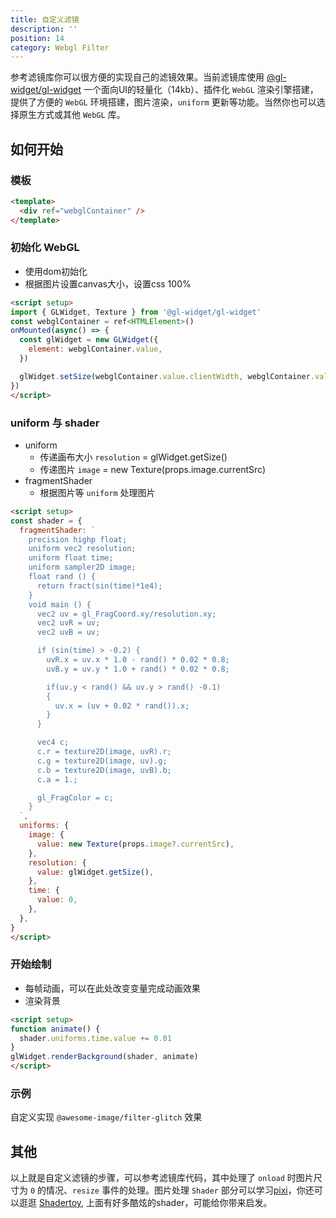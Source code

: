```yaml
---
title: 自定义滤镜
description: ''
position: 14
category: Webgl Filter
---
```


参考滤镜库你可以很方便的实现自己的滤镜效果。当前滤镜库使用 [@gl-widget/gl-widget](https://www.philxu.cn/gl-widget/gl-widget.html) 一个面向UI的轻量化（14kb）、插件化 `WebGL` 渲染引擎搭建，提供了方便的 `WebGL` 环境搭建，图片渲染，`uniform` 更新等功能。当然你也可以选择原生方式或其他 `WebGL` 库。


## 如何开始
### 模板
```html
<template>
  <div ref="webglContainer" />
</template>
```

### 初始化 WebGL
- 使用dom初始化
- 根据图片设置canvas大小，设置css 100%

```html
<script setup>
import { GLWidget, Texture } from '@gl-widget/gl-widget'
const webglContainer = ref<HTMLElement>()
onMounted(async() => {
  const glWidget = new GLWidget({
    element: webglContainer.value,
  })

  glWidget.setSize(webglContainer.value.clientWidth, webglContainer.value.clientWidth / props.image.naturalWidth * props.image.naturalHeight, { width: '100%' })
})
</script>
```

### uniform 与 shader
- uniform
  - 传递画布大小 `resolution` = glWidget.getSize()
  - 传递图片 `image` = new Texture(props.image.currentSrc)
- fragmentShader
  - 根据图片等 `uniform` 处理图片
```html
<script setup>
const shader = {
  fragmentShader: `
    precision highp float;
    uniform vec2 resolution;
    uniform float time;
    uniform sampler2D image;
    float rand () {
      return fract(sin(time)*1e4);
    }
    void main () {
      vec2 uv = gl_FragCoord.xy/resolution.xy;
      vec2 uvR = uv;
      vec2 uvB = uv;

      if (sin(time) > -0.2) {
        uvR.x = uv.x * 1.0 - rand() * 0.02 * 0.8;
        uvB.y = uv.y * 1.0 + rand() * 0.02 * 0.8;

        if(uv.y < rand() && uv.y > rand() -0.1)
        {
          uv.x = (uv + 0.02 * rand()).x;
        }
      }

      vec4 c;
      c.r = texture2D(image, uvR).r;
      c.g = texture2D(image, uv).g;
      c.b = texture2D(image, uvB).b;
      c.a = 1.;

      gl_FragColor = c;
    }
  `,
  uniforms: {
    image: {
      value: new Texture(props.image?.currentSrc),
    },
    resolution: {
      value: glWidget.getSize(),
    },
    time: {
      value: 0,
    },
  },
}
</script>
```
### 开始绘制
- 每帧动画，可以在此处改变变量完成动画效果
- 渲染背景
```html
<script setup>
function animate() {
  shader.uniforms.time.value += 0.01
}
glWidget.renderBackground(shader, animate)
</script>
```
### 示例

自定义实现 `@awesome-image/filter-glitch` 效果

<code-sandbox :src="'https://codesandbox.io/embed/image-filter-custom-vdw5ih?fontsize=14&hidenavigation=1&theme=dark'"></code-sandbox>


## 其他
以上就是自定义滤镜的步骤，可以参考滤镜库代码，其中处理了 `onload` 时图片尺寸为 `0` 的情况、`resize` 事件的处理。图片处理 `Shader` 部分可以学习[pixi](https://github.com/pixijs/filters)，你还可以逛逛 [Shadertoy](https://www.shadertoy.com), 上面有好多酷炫的shader，可能给你带来启发。